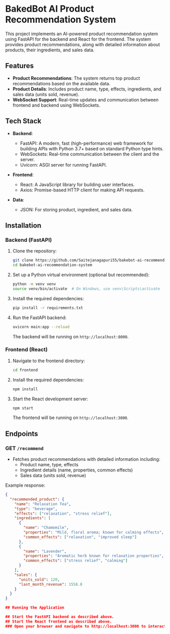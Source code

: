 # BakedBot AI Product Recommendation System

This project implements an AI-powered product recommendation system using FastAPI for the backend and React for the frontend. The system provides product recommendations, along with detailed information about products, their ingredients, and sales data.

## Features

- **Product Recommendations**: The system returns top product recommendations based on the available data.
- **Product Details**: Includes product name, type, effects, ingredients, and sales data (units sold, revenue).
- **WebSocket Support**: Real-time updates and communication between frontend and backend using WebSockets.

## Tech Stack

- **Backend**:
  - FastAPI: A modern, fast (high-performance) web framework for building APIs with Python 3.7+ based on standard Python type hints.
  - WebSockets: Real-time communication between the client and the server.
  - Uvicorn: ASGI server for running FastAPI.

- **Frontend**:
  - React: A JavaScript library for building user interfaces.
  - Axios: Promise-based HTTP client for making API requests.

- **Data**:
  - JSON: For storing product, ingredient, and sales data.

## Installation

### Backend (FastAPI)

1. Clone the repository:

    ```bash
    git clone https://github.com/Saitejanagapuri55/bakebot-ai-recommendation-system.git
    cd bakebot-ai-recommendation-system
    ```

2. Set up a Python virtual environment (optional but recommended):

    ```bash
    python -m venv venv
    source venv/bin/activate  # On Windows, use venv\Scripts\activate
    ```

3. Install the required dependencies:

    ```bash
    pip install -r requirements.txt
    ```

4. Run the FastAPI backend:

    ```bash
    uvicorn main:app --reload
    ```

   The backend will be running on `http://localhost:8000`.

### Frontend (React)

1. Navigate to the frontend directory:

    ```bash
    cd frontend
    ```

2. Install the required dependencies:

    ```bash
    npm install
    ```

3. Start the React development server:

    ```bash
    npm start
    ```

   The frontend will be running on `http://localhost:3000`.

## Endpoints

### GET `/recommend`

- Fetches product recommendations with detailed information including:
  - Product name, type, effects
  - Ingredient details (name, properties, common effects)
  - Sales data (units sold, revenue)

Example response:
```json
{
  "recommended_product": {
    "name": "Relaxation Tea",
    "type": "beverage",
    "effects": ["relaxation", "stress relief"],
    "ingredients": [
      {
        "name": "Chamomile",
        "properties": "Mild, floral aroma; known for calming effects",
        "common_effects": ["relaxation", "improved sleep"]
      },
      {
        "name": "Lavender",
        "properties": "Aromatic herb known for relaxation properties",
        "common_effects": ["stress relief", "calming"]
      }
    ],
    "sales": {
      "units_sold": 120,
      "last_month_revenue": 1558.8
    }
  }
}

## Running the Application

## Start the FastAPI backend as described above.
## Start the React frontend as described above.
### Open your browser and navigate to http://localhost:3000 to interact with the application.